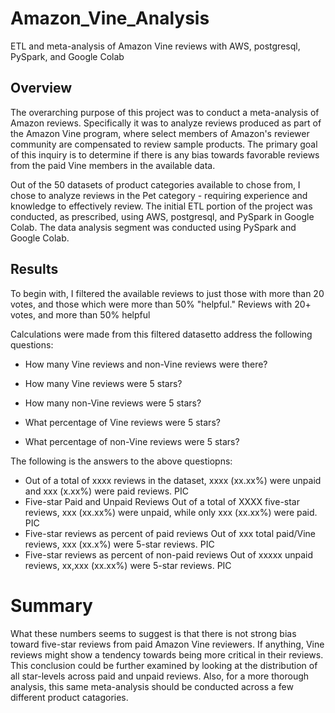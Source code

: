 # Amazon_Vine_Analysis

ETL and meta-analysis of Amazon Vine reviews with AWS, postgresql, PySpark, and Google Colab

## Overview
The overarching purpose of this project was to conduct a meta-analysis of Amazon reviews. Specifically it was to analyze reviews produced as part of the Amazon Vine program, where select members of Amazon's reviewer community are compensated to review sample products. The primary goal of this inquiry is to determine if there is any bias towards favorable reviews from the paid Vine members in the available data.

Out of the 50 datasets of product categories available to chose from, I chose to analyze reviews in the Pet category - requiring experience and knowledge to effectively review. The initial ETL portion of the project was conducted, as prescribed, using AWS, postgresql, and PySpark in Google Colab. The data analysis segment was conducted using PySpark and Google Colab.

## Results
To begin with, I filtered the available reviews to just those with more than 20 votes, and those which were more than 50% "helpful." Reviews with 20+ votes, and more than 50% helpful

Calculations were made from this filtered datasetto address the following questions:

- How many Vine reviews and non-Vine reviews were there?

 - How many Vine reviews were 5 stars? 

 - How many non-Vine reviews were 5 stars?

- What percentage of Vine reviews were 5 stars? 

- What percentage of non-Vine reviews were 5 stars?

The following is the answers to the above questiopns:
- Out of a total of xxxx reviews in the dataset, xxxx (xx.xx%) were unpaid and xxx (x.xx%) were paid reviews. 
PIC
- Five-star Paid and Unpaid Reviews
Out of a total of XXXX five-star reviews, xxx (xx.xx%) were unpaid, while only xxx (xx.xx%) were paid. 
PIC
- Five-star reviews as percent of paid reviews Out of xxx total paid/Vine reviews, xxx (xx.x%) were 5-star reviews. 
PIC
- Five-star reviews as percent of non-paid reviews Out of xxxxx unpaid reviews, xx,xxx (xx.xx%) were 5-star reviews.
PIC
# Summary
What these numbers seems to suggest is that there is not strong bias toward five-star reviews from paid Amazon Vine reviewers. If anything, Vine reviews might show a tendency towards being more critical in their reviews. This conclusion could be further examined by looking at the distribution of all star-levels across paid and unpaid reviews. Also, for a more thorough analysis, this same meta-analysis should be conducted across a few different product catagories.
 